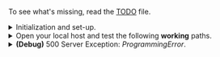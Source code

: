 To see what's missing, read the [TODO](./TODO.md) file.

<details>
<summary>Initialization and set-up.</summary>
Create a virtual environment:

```bash
python -m venv ./.venv
```

Then, install the required packages:

```bash
pip install -r ./env/requirements.txt
```

After that, run Docker:

```bash
docker-compose up -d
```

If that command doesn't work, please run:

```bash
docker-compose down -v
```

Then try to run `docker-compose up -d` again.

Finally, run Flask:

```bash
flask run
```

</details>

<details>
<summary>Open your local host and test the following <b>working</b> paths.</summary>

- http://localhost:5000/register
- http://localhost:5000/login
</details>

<details>
<summary><b>(Debug)</b> 500 Server Exception: <i>ProgrammingError</i>.</summary>

This error occurs because the database tables haven't been created in MySQL.

### Solution: Database Initialization

1. Destroy and recreate your Docker containers (**ensures clean slate**):

   - For Linux (Bash):

     ```bash
     ./env/reload.sh
     ```

   - For Windows (PowerShell):

     > [!NOTE]
     > This command will start another instance of PowerShell and execute the commands in `./env/reload.sh` automatically, this is normal.

     ```bash
     Get-Content -Path "./env/reload.sh" -Raw | pwsh
     ```

2. Verify MySQL permissions (**common issue with Docker MySQL**):
   Connect to MySQL directly and verify privileges:

```bash
docker-compose exec mysql mysql -u root -prootpassword
```

In MySQL shell:

```sql
GRANT ALL PRIVILEGES ON clinic_db.* TO 'clinic_user'@'%';
FLUSH PRIVILEGES;
EXIT;
```

### Explanation of the Fix:

1. Database Wipe: The `docker-compose down -v` removes existing data, clearing any legacy schema issues
2. Schema Creation: `db.create_all()` creates tables based on your SQLAlchemy models
3. Permission Fix: MySQL Docker users often need explicit privilege grants
4. Using `clinic_user` instead of root for database connection
5. Matches credentials from `docker-compose.yml`

Test the flow again:

1. Register a new user at `/register`
2. Login at `/login`
3. Access your dashboard

If this does not work, please report it at: [Medical-Appointments Issues](https://github.com/at-sso/Medical-Appointments/issues).

</details>
